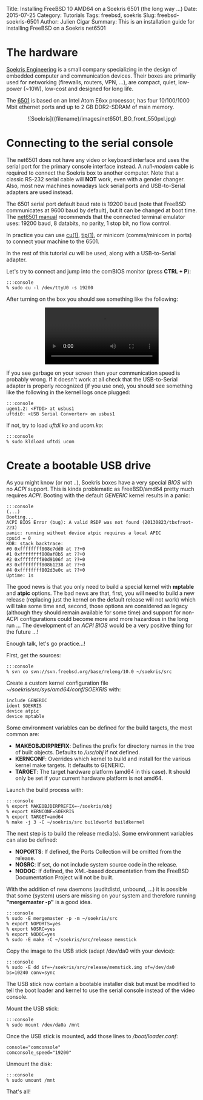 Title: Installing FreeBSD 10 AMD64 on a Soekris 6501 (the long way ...)
Date: 2015-07-25
Category: Tutorials
Tags: freebsd, soekris
Slug: freebsd-soekris-6501
Author: Julien Cigar
Summary: This is an installation guide for installing FreeBSD on a Soekris net6501

# The hardware #

[Soekris Engineering](http://soekris.com) is a small company specializing in the design of embedded computer and communication devices. Their boxes are primarily used for networking (firewalls, routers, VPN, ...), are compact, quiet, low-power (~10W), low-cost and designed for long life.

The [6501](http://soekris.com/products/net6501.html) is based on an Intel Atom E6xx processor, has four 10/100/1000 Mbit ethernet ports and up to 2 GB DDR2-SDRAM of main memory.

<div style="text-align:center" markdown="1">
![Soekris]({filename}/images/net6501_BO_front_550pxl.jpg)
</div>

# Connecting to the serial console #

The net6501 does not have any video or keyboard interface and uses the serial port for the primary console interface instead. A _null-modem_ cable is required to connect the Soekris box to another computer. Note that a classic RS-232 serial cable will __NOT__ work, even with a gender changer. Also, most new machines nowadays lack serial ports and USB-to-Serial adapters are used instead.

The 6501 serial port default baud rate is 19200 baud (note that FreeBSD communicates at 9600 baud by default), but it can be changed at boot time. The [net6501 manual](http://soekris.com/media/manuals/net6501_manual.pdf) recommends that the connected terminal emulator uses: 19200 baud, 8 databits, no parity, 1 stop bit, no flow control.

In practice you can use [cu(1)](http://www.freebsd.org/cgi/man.cgi?query=cu&sektion=1), [tip(1)](http://www.freebsd.org/cgi/man.cgi?query=tip&sektion=1), or minicom (comms/minicom in ports) to connect your machine to the 6501.

In the rest of this tutorial _cu_ will be used, along with a USB-to-Serial adapter.

Let's try to connect and jump into the comBIOS monitor (press __CTRL + P__):

    :::console
    % sudo cu -l /dev/ttyU0 -s 19200

After turning on the box you should see something like the following:

<div style="text-align:center">
<video controls preload="auto">
    <source src="{filename}/videos/soekris-boot.mp4" type='video/mp4'>
    <source src="{filename}/videos/soekris-boot.webm" type='video/webm'>
</video>
</div>

If you see garbage on your screen then your communication speed is probably wrong. If it doesn't work at all check that the USB-to-Serial adapter is properly recognized (if you use one), you should see something like the following in the kernel logs once plugged:

    :::console
    ugen1.2: <FTDI> at usbus1
    uftdi0: <USB Serial Converter> on usbus1

If not, try to load _uftdi.ko_ and _ucom.ko_:

    :::console
    % sudo kldload uftdi ucom

# Create a bootable USB drive #

As you might know (or not ..), Soekris boxes have a very special _BIOS_ with no _ACPI_ support. This is kinda problematic as FreeBSD/amd64 pretty much requires _ACPI_. Booting with the default _GENERIC_ kernel results in a panic:

    :::console
    (...)
    Booting...
    ACPI BIOS Error (bug): A valid RSDP was not found (20130823/tbxfroot-223)
    panic: running without device atpic requires a local APIC
    cpuid = 0
    KDB: stack backtrace:
    #0 0xffffffff808e7dd0 at ??+0
    #1 0xffffffff808af8b5 at ??+0
    #2 0xffffffff80d9106f at ??+0
    #3 0xffffffff80861238 at ??+0
    #4 0xffffffff802d3e0c at ??+0
    Uptime: 1s

The good news is that you only need to build a special kernel with __mptable__ and __atpic__ options. The bad news are that, first, you will need to build a new release (replacing just the kernel on the default release will not work) which will take some time and, second, those options are considered as legacy (although they should remain available for some time) and support for non-ACPI configurations could become more and more hazardous in the long run ... The development of an _ACPI BIOS_ would be a very positive thing for the future ...!

Enough talk, let's go practice...!

First, get the sources:

    :::console
    % svn co svn://svn.freebsd.org/base/releng/10.0 ~/soekris/src

Create a custom kernel configuration file _~/soekris/src/sys/amd64/conf/SOEKRIS_
with:

    include GENERIC
    ident SOEKRIS
    device atpic
    device mptable

Some environment variables can be defined for the build targets, the most common are:

* __MAKEOBJDIRPREFIX__: Defines the prefix for directory names in the tree of built objects. Defaults to _/usr/obj_ if not defined.
* __KERNCONF__: Overrides which kernel to build and install for the various kernel make targets. It defaults to GENERIC.
* __TARGET__: The target hardware platform (amd64 in this case). It should only be set if your current hardware platform is not amd64.

Launch the build process with:

    :::console
    % export MAKEOBJDIRPREFIX=~/soekris/obj
    % export KERNCONF=SOEKRIS
    % export TARGET=amd64
    % make -j 3 -C ~/soekris/src buildworld buildkernel

The next step is to build the release media(s). Some environment variables can also be defined:

* __NOPORTS__: If defined, the Ports Collection will be omitted from the release.
* __NOSRC__: If set, do not include system source code in the release.
* __NODOC__: If defined, the XML-based documentation from the FreeBSD Documentation Project will not be built.

With the addition of new daemons (auditdistd, unbound, ...) it is possible that
some (system) users are missing on your system and therefore running __"mergemaster -p"__ is a good idea.

    :::console
    % sudo -E mergemaster -p -m ~/soekris/src
    % export NOPORTS=yes
    % export NOSRC=yes
    % export NODOC=yes
    % sudo -E make -C ~/soekris/src/release memstick

Copy the image to the USB stick (adapt /dev/da0 with your device):

    :::console
    % sudo -E dd if=~/soekris/src/release/memstick.img of=/dev/da0 bs=10240 conv=sync

The USB stick now contain a bootable installer disk but must be modified to tell the boot loader and kernel to use the serial console instead of the video console. 

Mount the USB stick:

    :::console
    % sudo mount /dev/da0a /mnt

Once the USB stick is mounted, add those lines to _/boot/loader.conf_: 

    console="comconsole"
    comconsole_speed="19200"

Unmount the disk:

    :::console
    % sudo umount /mnt

That's all! 

